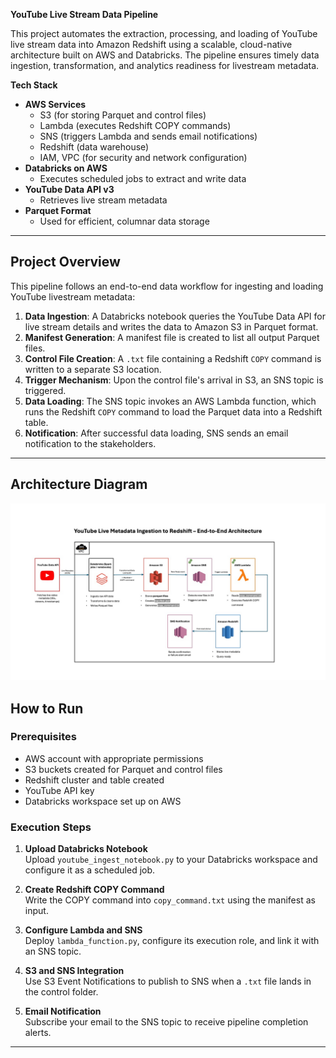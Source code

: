 **YouTube Live Stream Data Pipeline**

This project automates the extraction, processing, and loading of YouTube live stream data into Amazon Redshift using a scalable, cloud-native architecture built on AWS and Databricks. The pipeline ensures timely data ingestion, transformation, and analytics readiness for livestream metadata.

**Tech Stack**

- **AWS Services**
  - S3 (for storing Parquet and control files)
  - Lambda (executes Redshift COPY commands)
  - SNS (triggers Lambda and sends email notifications)
  - Redshift (data warehouse)
  - IAM, VPC (for security and network configuration)
- **Databricks on AWS**
  - Executes scheduled jobs to extract and write data
- **YouTube Data API v3**
  - Retrieves live stream metadata
- **Parquet Format**
  - Used for efficient, columnar data storage

---

## Project Overview

This pipeline follows an end-to-end data workflow for ingesting and loading YouTube livestream metadata:

1. **Data Ingestion**: A Databricks notebook queries the YouTube Data API for live stream details and writes the data to Amazon S3 in Parquet format.
2. **Manifest Generation**: A manifest file is created to list all output Parquet files.
3. **Control File Creation**: A `.txt` file containing a Redshift `COPY` command is written to a separate S3 location.
4. **Trigger Mechanism**: Upon the control file's arrival in S3, an SNS topic is triggered.
5. **Data Loading**: The SNS topic invokes an AWS Lambda function, which runs the Redshift `COPY` command to load the Parquet data into a Redshift table.
6. **Notification**: After successful data loading, SNS sends an email notification to the stakeholders.

---
## Architecture Diagram 

![Architecture Diagram](architecture_diagram.jpg)

## How to Run

### Prerequisites

- AWS account with appropriate permissions
- S3 buckets created for Parquet and control files
- Redshift cluster and table created
- YouTube API key
- Databricks workspace set up on AWS

### Execution Steps

1. **Upload Databricks Notebook**  
   Upload `youtube_ingest_notebook.py` to your Databricks workspace and configure it as a scheduled job.

2. **Create Redshift COPY Command**  
   Write the COPY command into `copy_command.txt` using the manifest as input.

3. **Configure Lambda and SNS**  
   Deploy `lambda_function.py`, configure its execution role, and link it with an SNS topic.

4. **S3 and SNS Integration**  
   Use S3 Event Notifications to publish to SNS when a `.txt` file lands in the control folder.

5. **Email Notification**  
   Subscribe your email to the SNS topic to receive pipeline completion alerts.

---



